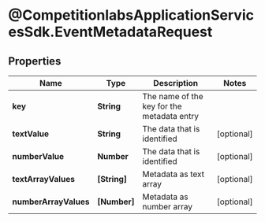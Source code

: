 # @CompetitionlabsApplicationServicesSdk.EventMetadataRequest

## Properties

Name | Type | Description | Notes
------------ | ------------- | ------------- | -------------
**key** | **String** | The name of the key for the metadata entry | 
**textValue** | **String** | The data that is identified | [optional] 
**numberValue** | **Number** | The data that is identified | [optional] 
**textArrayValues** | **[String]** | Metadata as text array | [optional] 
**numberArrayValues** | **[Number]** | Metadata as number array | [optional] 


